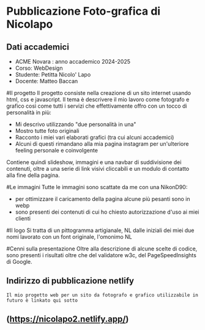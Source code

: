 # Pubblicazione Foto-grafica di Nicolapo

## Dati accademici
  - ACME Novara : anno accademico 2024-2025 
   - Corso: WebDesign 
  -  Studente: Petitta Nicolo' Lapo 
   - Docente: Matteo Baccan

#Il progetto
Il progetto consiste nella creazione di un sito internet usando html, css e javascript.
Il tema è descrivere il mio lavoro come fotografo e grafico così come tutti i servizi che effettivamente offro con un tocco di personalità in più:

- Mi descrivo utilizzando "due personalità in una"
- Mostro tutte foto originali
- Racconto i miei vari elaborati grafici (tra cui alcuni accademici)
- Alcuni di questi rimandano alla mia pagina instagram per un'ulteriore feeling personale e coinvolgente
  
Contiene quindi slideshow, immagini e una navbar di suddivisione dei contenuti, oltre a una serie di link visivi cliccabili e un modulo di contatto alla fine della pagina.

#Le immagini
Tutte le immagini sono scattate da me con una NikonD90:

- per ottimizzare il caricamento della pagina alcune più pesanti sono in webp
- sono presenti dei contenuti di cui ho chiesto autorizzazione d'uso ai miei clienti

#Il logo
Si tratta di un pittogramma artigianale, NL dalle iniziali dei miei due nomi lavorato con un font originale, l'omonimo NL

#Cenni sulla presentazione
Oltre alla descrizione di alcune scelte di codice, sono presenti i risultati oltre che del validatore w3c, del PageSpeedInsights di Google.

## Indirizzo di pubblicazione netlify

    Il mio progetto web per un sito da fotografo e grafico utilizzabile in futuro è linkato qui sotto
## (https://nicolapo2.netlify.app/)
